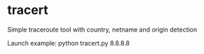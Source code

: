 # tracert
Simple traceroute tool with country, netname and origin detection


Launch example: python tracert.py 8.8.8.8
